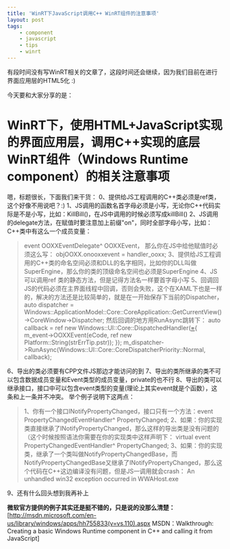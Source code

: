```yaml
---
title: 'WinRT下JavaScript调用C++ WinRT组件的注意事项'
layout: post
tags:
    - component
    - javascript
    - tips
    - winrt
---
```


有段时间没有写WinRT相关的文章了，这段时间还会继续，因为我们目前在进行界面应用层的HTML5化 :)

今天要和大家分享的是：

# WinRT下，使用HTML+JavaScript实现的界面应用层，调用C++实现的底层WinRT组件（Windows Runtime component）的相关注意事项


嗯，标题很长，下面我们来干货：
0、提供给JS工程调用的C++类必须是ref类，这个好像不用说吧？:)
1、JS调用的函数名首字母必须是小写，无论你C++代码实际是不是小写，比如：KillBill()，在JS中调用的时候必须写成killBill()
2、JS调用的delegate方法，在赋值时要注意加上前缀"on"，同时全部字母小写，比如：C++类中有这么一个成员变量：
> event OOXXEventDelegate^ OOXXEvent，
那么你在JS中给他赋值时必须这么写：
> objOOXX.onooxxevent = handler_ooxx;
3、提供给JS工程调用的C++类的命名空间必须和DLL的名字相同，比如你的DLL叫做SuperEngine，那么你的类的顶级命名空间也必须是SuperEngine
4、JS可以调用ref 类的静态方法，但是记得方法名一样要首字母小写
5、回调回JS的代码必须在主界面线程中回调，否则会失败，这个在XAML下也是一样的，解决的方法还是比较简单的，就是在一开始保存下当前的Dispatcher，
> auto dispatcher = Windows::ApplicationModel::Core::CoreApplication::GetCurrentView()->CoreWindow->Dispatcher;
然后回调的地方用RunAsync跳转下：
> auto callback = ref new Windows::UI::Core::DispatchedHandler([=](){
> m_event->OOXXEvent(eCode, ref new Platform::String(strErrTip.pstr));
> });
> m_dispatcher->RunAsync(Windows::UI::Core::CoreDispatcherPriority::Normal, callback);

6、导出的类必须要有CPP文件JS那边才能访问的到
7、导出的类所继承的类不可以包含数据成员变量和Event类型的成员变量，private的也不行
8、导出的类可以继承接口，接口中可以包含event类型的变量(理论上其实event就是个函数），这条和上一条并不冲突。
举个例子说明下这两点：
> 1、你有一个接口INotifyPropertyChanged，接口只有一个方法：event PropertyChangedEventHandler^ PropertyChanged;
> 2、如果：你的实现类直接继承了INotifyPropertyChanged，那么这样的导出类是没有问题的（这个时候按照语法你需要在你的实现类中这样声明下：
>     virtual event PropertyChangedEventHandler^ PropertyChanged;
> 3、如果：你的实现类，继承了一个类叫做NotifyPropertyChangedBase，而NotifyPropertyChangedBase又继承了INotifyPropertyChanged，那么这个代码在C++这边编译没有问题，但是JS一调用就会crash：
> An unhandled win32 exception occurred in WWAHost.exe

9、还有什么回头想到我再补上

**微软官方提供的例子其实还是挺不错的，只是说的没那么清楚：**
[http://msdn.microsoft.com/en-us/library/windows/apps/hh755833(v=vs.110).aspx MSDN：Walkthrough: Creating a basic Windows Runtime component in C++ and calling it from JavaScript]